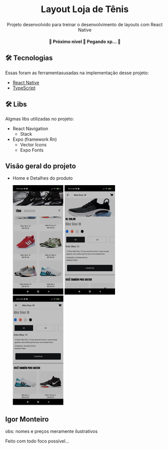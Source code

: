 <h1 align="center">
  Layout Loja de Tênis
</h1>
<h3 align="center"></h3>
<p align="center">Projeto desenvolvido para treinar o desenvolvimento de layouts com React Native</p>
<h4 align="center">
	🚧  Próximo nível 🚀 Pegando xp...  🚧
</h4>

<h2> 🛠 Tecnologias </h2>

<p>Essas foram as ferramentasusadas na implementação desse projeto:</p>

- [React Native](https://reactnative.dev/)
- [TypeScript](https://www.typescriptlang.org/)

<h2> 🛠 Libs  </h2>

<p>Algmas libs utilizadas no projeto:</p>

- React Navigation
  - Stack
- Expo (framework Rn)
  - Vector Icons
  - Expo Fonts

<h2>Visão geral do projeto</h2>

- Home e Detalhes do produto

  <img src="./screenshots/home.jpeg" width="160" />
  <img src="./screenshots/Detail.jpeg" width="160" />
  <img src="./screenshots/Detail2.jpeg" width="160" />


<h2>Igor Monteiro</h2>
<p>obs: nomes e preços meramente ilustrativos</p>
<p>Feito com todo foco possível...</p>